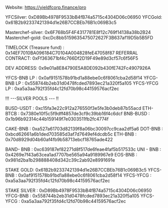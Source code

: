 Website: https://yieldfcorp.finance/pro

YFCSilver: 0xD89Bb4978F9533bB4fB74a5715c4304D06c06950
YFCGold: 0x61B2b92337421394d1e26B7CCBEb76B1c069B3c5

Masterchef-silver: 0x6F768b5F4F4317781E8f12c769f14138a38b2B24
Masterchef-gold: 0xcDc8bb5159635475072627F3B637af19D5b5B5FD

TIMELOCK (Treasure fund) : 0x14EF7010BA096184C70104A004828feE47058f87
REFERRAL CONTRACT: 0xFf363671bf4c766Df2D19F49e89d3cf57c6f56F5

DEV ADDRESS: 0x9e01a8E84790E5A8DE092b430fE742Fc4907926A

YFCS-BNB LP : 0x0af9151578b91bd1a88ebe0c6f8061cba2d58f14
YFCG-BNB LP : 0x558744b2eb31d0478fcded7893ec21a320f5a105
YFCS-YFCG LP : 0xa5a3aa792f35fd4c12fd70b98c44159576acf2ec

!!! ---SILVER POOLS --- !!

 
BUSD-USDT :   0xc15fa3e22c912a276550f3e5fe3b0deb87b55acd
ETH-BTCB : 0x7380e10f5c5f9dff4857de3cf9c39bb16f4c6dcf
BNB-BUSD :  0x1b96b92314c44b159149f7e0303511fb2fc4774f

CAKE-BNB :  0xa527a61703d82139f8a06bc30097cc9caa2df5a6
DOT-BNB :   0xbcd62661a6b1ded703585d3af7d7649ef4dcdb5c
ETH-BNB :  0x70d8929d04b60af4fb9b58713ebcf18765ade422
 

BAND- BNB :  0xc639187ef82271d8f517de6feae4faf5b517533c
UNI - BNB :  0x4269e7f43a63cea1ad7707be565a94a9189967e9
EOS-BNB :   0x981d2ba1b298888408d342c39c2ab92e8991691e

STAKE GOLD:  0x61B2b92337421394d1e26B7CCBEb76B1c069B3c5
YFCS-BNB :   0x0af9151578b91bd1a88ebe0c6f8061cba2d58f14
YFCS-YFCG :  0xa5a3aa792f35fd4c12fd70b98c44159576acf2ec
 
STAKE SILVER :  0xD89Bb4978F9533bB4fB74a5715c4304D06c06950
YFCG-BNB : 0x558744b2eb31d0478fcded7893ec21a320f5a105
YFCS-YFCG :   0xa5a3aa792f35fd4c12fd70b98c44159576acf2ec
